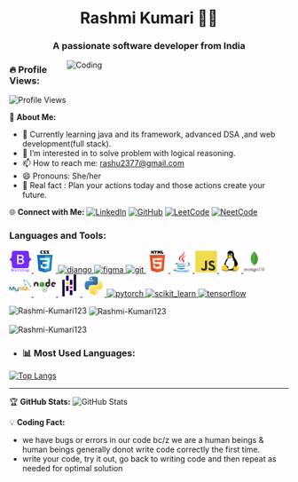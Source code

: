 <h1 align= "center">Rashmi Kumari 👩‍💻 </h1>
<h3 align="center">A passionate software developer from India</h3>
<img align="right" alt="Coding" width="400" src="file:///home/rashmi/Pictures/Gemini_Generated_Image.png">


### 🔥 Profile Views:
![Profile Views](https://komarev.com/ghpvc/?username=Rashmi-Kumari123&color=blue&style=flat)

🌟 **About Me:**
- 🔭 Currently learning java and its framework, advanced DSA ,and web development(full stack).
- 👀 I’m interested in to solve problem with logical reasoning.
- 📫 How to reach me: [rashu2377@gmail.com](mailto:rashu2377@gmail.com)
- 😄 Pronouns: She/her
- 🌱 Real fact : Plan your actions today and those actions create your future.

🌐 **Connect with Me:**
[![LinkedIn](https://img.shields.io/badge/LinkedIn-Connect-blue)](http://www.linkedin.com/in/rashmi-kumari2327)
[![GitHub](https://img.shields.io/badge/GitHub-Follow-lightgrey)](https://github.com/Rashmi-Kumari123)
[![LeetCode](https://img.shields.io/badge/-LeetCode-orange?style=flat&logo=leetcode)](https://leetcode.com/u/rashu2377/)
[![NeetCode](https://img.shields.io/badge/-NeetCode-blueviolet?style=flat&logo=codeforces&logoColor=white)](https://neetcode.io/profile/rashu2377)

<h3 align="left">Languages and Tools:</h3>
<p align="left"> <a href="https://getbootstrap.com" target="_blank" rel="noreferrer"> <img src="https://raw.githubusercontent.com/devicons/devicon/master/icons/bootstrap/bootstrap-plain-wordmark.svg" alt="bootstrap" width="40" height="40"/> </a> <a href="https://www.w3schools.com/css/" target="_blank" rel="noreferrer"> <img src="https://raw.githubusercontent.com/devicons/devicon/master/icons/css3/css3-original-wordmark.svg" alt="css3" width="40" height="40"/> </a> <a href="https://www.djangoproject.com/" target="_blank" rel="noreferrer"> <img src="https://cdn.worldvectorlogo.com/logos/django.svg" alt="django" width="40" height="40"/> </a> <a href="https://www.figma.com/" target="_blank" rel="noreferrer"> <img src="https://www.vectorlogo.zone/logos/figma/figma-icon.svg" alt="figma" width="40" height="40"/> </a> <a href="https://git-scm.com/" target="_blank" rel="noreferrer"> <img src="https://www.vectorlogo.zone/logos/git-scm/git-scm-icon.svg" alt="git" width="40" height="40"/> </a> <a href="https://www.w3.org/html/" target="_blank" rel="noreferrer"> <img src="https://raw.githubusercontent.com/devicons/devicon/master/icons/html5/html5-original-wordmark.svg" alt="html5" width="40" height="40"/> </a> <a href="https://www.java.com" target="_blank" rel="noreferrer"> <img src="https://raw.githubusercontent.com/devicons/devicon/master/icons/java/java-original.svg" alt="java" width="40" height="40"/> </a> <a href="https://developer.mozilla.org/en-US/docs/Web/JavaScript" target="_blank" rel="noreferrer"> <img src="https://raw.githubusercontent.com/devicons/devicon/master/icons/javascript/javascript-original.svg" alt="javascript" width="40" height="40"/> </a> <a href="https://www.linux.org/" target="_blank" rel="noreferrer"> <img src="https://raw.githubusercontent.com/devicons/devicon/master/icons/linux/linux-original.svg" alt="linux" width="40" height="40"/> </a> <a href="https://www.mongodb.com/" target="_blank" rel="noreferrer"> <img src="https://raw.githubusercontent.com/devicons/devicon/master/icons/mongodb/mongodb-original-wordmark.svg" alt="mongodb" width="40" height="40"/> </a> <a href="https://www.mysql.com/" target="_blank" rel="noreferrer"> <img src="https://raw.githubusercontent.com/devicons/devicon/master/icons/mysql/mysql-original-wordmark.svg" alt="mysql" width="40" height="40"/> </a> <a href="https://nodejs.org" target="_blank" rel="noreferrer"> <img src="https://raw.githubusercontent.com/devicons/devicon/master/icons/nodejs/nodejs-original-wordmark.svg" alt="nodejs" width="40" height="40"/> </a> <a href="https://pandas.pydata.org/" target="_blank" rel="noreferrer"> <img src="https://raw.githubusercontent.com/devicons/devicon/2ae2a900d2f041da66e950e4d48052658d850630/icons/pandas/pandas-original.svg" alt="pandas" width="40" height="40"/> </a> <a href="https://www.python.org" target="_blank" rel="noreferrer"> <img src="https://raw.githubusercontent.com/devicons/devicon/master/icons/python/python-original.svg" alt="python" width="40" height="40"/> </a> <a href="https://pytorch.org/" target="_blank" rel="noreferrer"> <img src="https://www.vectorlogo.zone/logos/pytorch/pytorch-icon.svg" alt="pytorch" width="40" height="40"/> </a> <a href="https://scikit-learn.org/" target="_blank" rel="noreferrer"> <img src="https://upload.wikimedia.org/wikipedia/commons/0/05/Scikit_learn_logo_small.svg" alt="scikit_learn" width="40" height="40"/> </a> <a href="https://www.tensorflow.org" target="_blank" rel="noreferrer"> <img src="https://www.vectorlogo.zone/logos/tensorflow/tensorflow-icon.svg" alt="tensorflow" width="40" height="40"/> </a> </p>

<p><img align="left" src="https://github-readme-stats.vercel.app/api/top-langs?username=Rashmi-Kumari123&show_icons=true&locale=en&layout=compact" alt="Rashmi-Kumari123" /></p>

<p>&nbsp;<img align="center" src="https://github-readme-stats.vercel.app/api?username=Rashmi-Kumari123&show_icons=true&locale=en" alt="Rashmi-Kumari123" /></p>

<p><img align="center" src="https://github-readme-streak-stats.herokuapp.com/?user=Rashmi-Kumari123&" alt="Rashmi-Kumari123" /></p>

- ### 📊 Most Used Languages:
[![Top Langs](https://github-readme-stats.vercel.app/api/top-langs/?username=Rashmi-Kumari123&layout=compact&theme=radical)](https://github.com/anuraghazra/github-readme-stats)

---

🏆 **GitHub Stats:**
![GitHub Stats](https://github-readme-stats.vercel.app/api?username=Rashmi-kumari123&show_icons=true&theme=radical)

💡 **Coding Fact:**
- we have bugs or errors in our code bc/z we are a human beings & human beings generally donot write code correctly the first time.
- write your code, try it out, go back to writing code and then repeat as needed for optimal solution
